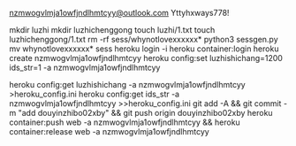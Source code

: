nzmwogvlmja1owfjndlhmtcyy@outlook.com
Yttyhxways778!

mkdir luzhi
mkdir luzhichenggong
touch luzhi/1.txt
touch luzhichenggong/1.txt
rm -rf sess/whynotlovexxxxxx*
python3 sessgen.py
mv whynotlovexxxxxx* sess
heroku login -i
heroku container:login
heroku create nzmwogvlmja1owfjndlhmtcyy
heroku config:set luzhishichang=1200 ids_str=1 -a nzmwogvlmja1owfjndlhmtcyy

heroku config:get luzhishichang -a nzmwogvlmja1owfjndlhmtcyy >heroku_config.ini
heroku config:get ids_str -a nzmwogvlmja1owfjndlhmtcyy >>heroku_config.ini
git add -A && git commit -m "add douyinzhibo02xby" && git push origin douyinzhibo02xby
heroku container:push web -a nzmwogvlmja1owfjndlhmtcyy && heroku container:release web -a nzmwogvlmja1owfjndlhmtcyy